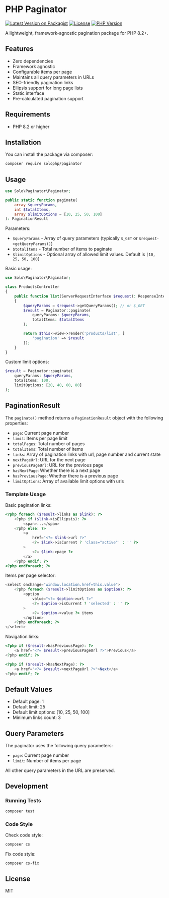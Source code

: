 # PHP Paginator

[![Latest Version on Packagist](https://img.shields.io/packagist/v/solophp/paginator.svg)](https://packagist.org/packages/solophp/paginator)
[![License](https://img.shields.io/packagist/l/solophp/paginator.svg)](https://opensource.org/licenses/MIT)
[![PHP Version](https://img.shields.io/packagist/php-v/solophp/paginator.svg)](https://php.net)

A lightweight, framework-agnostic pagination package for PHP 8.2+.

## Features

- Zero dependencies
- Framework agnostic
- Configurable items per page
- Maintains all query parameters in URLs
- SEO-friendly pagination links
- Ellipsis support for long page lists
- Static interface
- Pre-calculated pagination support

## Requirements

- PHP 8.2 or higher

## Installation

You can install the package via composer:

```bash
composer require solophp/paginator
```

## Usage

```php
use Solo\Paginator\Paginator;

public static function paginate(
    array $queryParams,
    int $totalItems,
    array $limitOptions = [10, 25, 50, 100]
): PaginationResult
```

Parameters:
- `$queryParams` - Array of query parameters (typically `$_GET` or `$request->getQueryParams()`)
- `$totalItems` - Total number of items to paginate
- `$limitOptions` - Optional array of allowed limit values. Default is `[10, 25, 50, 100]`

Basic usage:

```php
use Solo\Paginator\Paginator;

class ProductsController
{
    public function list(ServerRequestInterface $request): ResponseInterface
    {
        $queryParams = $request->getQueryParams(); // or $_GET
        $result = Paginator::paginate(
            queryParams: $queryParams,
            totalItems: $totalItems
        );

        return $this->view->render('products/list', [
            'pagination' => $result
        ]);
    }
}
```

Custom limit options:

```php
$result = Paginator::paginate(
    queryParams: $queryParams,
    totalItems: 100,
    limitOptions: [20, 40, 60, 80]
);
```

## PaginationResult

The `paginate()` method returns a `PaginationResult` object with the following properties:

- `page`: Current page number
- `limit`: Items per page limit
- `totalPages`: Total number of pages
- `totalItems`: Total number of items
- `links`: Array of pagination links with url, page number and current state
- `nextPageUrl`: URL for the next page
- `previousPageUrl`: URL for the previous page
- `hasNextPage`: Whether there is a next page
- `hasPreviousPage`: Whether there is a previous page
- `limitOptions`: Array of available limit options with urls

### Template Usage

Basic pagination links:

```php
<?php foreach ($result->links as $link): ?>
    <?php if ($link->isEllipsis): ?>
        <span>...</span>
    <?php else: ?>
        <a 
            href="<?= $link->url ?>"
            <?= $link->isCurrent ? 'class="active"' : '' ?>
        >
            <?= $link->page ?>
        </a>
    <?php endif; ?>
<?php endforeach; ?>
```

Items per page selector:

```php
<select onchange="window.location.href=this.value">
    <?php foreach ($result->limitOptions as $option): ?>
        <option 
            value="<?= $option->url ?>"
            <?= $option->isCurrent ? 'selected' : '' ?>
        >
            <?= $option->value ?> items
        </option>
    <?php endforeach; ?>
</select>
```

Navigation links:

```php
<?php if ($result->hasPreviousPage): ?>
    <a href="<?= $result->previousPageUrl ?>">Previous</a>
<?php endif; ?>

<?php if ($result->hasNextPage): ?>
    <a href="<?= $result->nextPageUrl ?>">Next</a>
<?php endif; ?>
```

## Default Values

- Default page: 1
- Default limit: 25
- Default limit options: [10, 25, 50, 100]
- Minimum links count: 3

## Query Parameters

The paginator uses the following query parameters:
- `page`: Current page number
- `limit`: Number of items per page

All other query parameters in the URL are preserved.

## Development

### Running Tests

```bash
composer test
```

### Code Style

Check code style:
```bash
composer cs
```

Fix code style:
```bash
composer cs-fix
```

## License

MIT